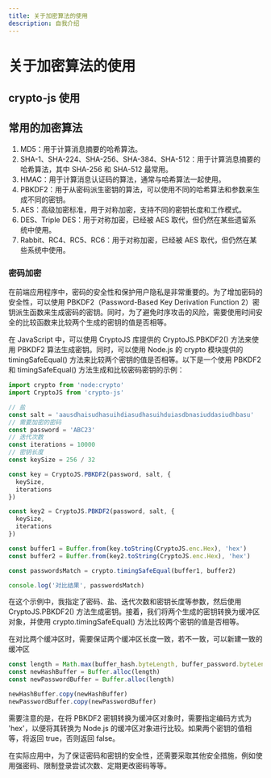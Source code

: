 ```yaml
---
title: 关于加密算法的使用 
description: 自我介绍
---
```

# 关于加密算法的使用

## crypto-js 使用

## 常用的加密算法

1. MD5：用于计算消息摘要的哈希算法。
2. SHA-1、SHA-224、SHA-256、SHA-384、SHA-512：用于计算消息摘要的哈希算法，其中 SHA-256 和 SHA-512 最常用。
3. HMAC：用于计算消息认证码的算法，通常与哈希算法一起使用。
4. PBKDF2：用于从密码派生密钥的算法，可以使用不同的哈希算法和参数来生成不同的密钥。
5. AES：高级加密标准，用于对称加密，支持不同的密钥长度和工作模式。
7. DES、Triple DES：用于对称加密，已经被 AES 取代，但仍然在某些遗留系统中使用。
8. Rabbit、RC4、RC5、RC6：用于对称加密，已经被 AES 取代，但仍然在某些系统中使用。

### 密码加密

在前端应用程序中，密码的安全性和保护用户隐私是非常重要的。为了增加密码的安全性，可以使用 PBKDF2（Password-Based Key Derivation Function 2）密钥派生函数来生成密码的密钥。同时，为了避免时序攻击的风险，需要使用时间安全的比较函数来比较两个生成的密钥的值是否相等。

在 JavaScript 中，可以使用 CryptoJS 库提供的 CryptoJS.PBKDF2() 方法来使用 PBKDF2 算法生成密钥。同时，可以使用 Node.js 的 crypto 模块提供的 timingSafeEqual() 方法来比较两个密钥的值是否相等。以下是一个使用 PBKDF2 和 timingSafeEqual() 方法生成和比较密码密钥的示例：

```ts
import crypto from 'node:crypto'
import CryptoJS from 'crypto-js'

// 盐
const salt = 'aausdhaisudhasuihdiasudhasuihduiasdbnasiuddasiudhbasu'
// 需要加密的密码
const password = 'ABC23'
// 迭代次数
const iterations = 10000
// 密钥长度
const keySize = 256 / 32

const key = CryptoJS.PBKDF2(password, salt, {
  keySize,
  iterations
})

const key2 = CryptoJS.PBKDF2(password, salt, {
  keySize,
  iterations
})

const buffer1 = Buffer.from(key.toString(CryptoJS.enc.Hex), 'hex')
const buffer2 = Buffer.from(key2.toString(CryptoJS.enc.Hex), 'hex')

const passwordsMatch = crypto.timingSafeEqual(buffer1, buffer2)

console.log('对比结果', passwordsMatch)
```
在这个示例中，我指定了密码、盐、迭代次数和密钥长度等参数，然后使用 CryptoJS.PBKDF2() 方法生成密钥。接着，我们将两个生成的密钥转换为缓冲区对象，并使用 crypto.timingSafeEqual() 方法比较两个密钥的值是否相等。

在对比两个缓冲区时，需要保证两个缓冲区长度一致，若不一致，可以新建一致的缓冲区
```ts
const length = Math.max(buffer_hash.byteLength, buffer_password.byteLength)
const newHashBuffer = Buffer.alloc(length)
const newPasswordBuffer = Buffer.alloc(length)

newHashBuffer.copy(newHashBuffer)
newPasswordBuffer.copy(newPasswordBuffer)
```

需要注意的是，在将 PBKDF2 密钥转换为缓冲区对象时，需要指定编码方式为 'hex'，以便将其转换为 Node.js 的缓冲区对象进行比较。如果两个密钥的值相等，将返回 true，否则返回 false。

在实际应用中，为了保证密码和密钥的安全性，还需要采取其他安全措施，例如使用强密码、限制登录尝试次数、定期更改密码等等。